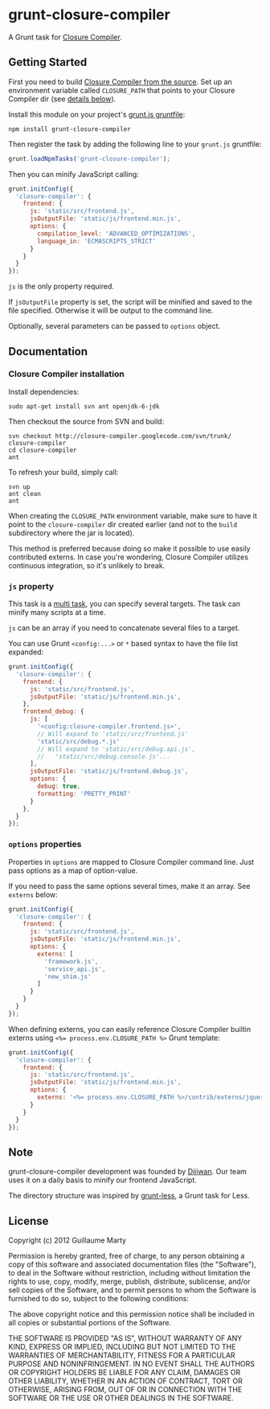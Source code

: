 # grunt-closure-compiler

A Grunt task for [Closure Compiler](https://developers.google.com/closure/compiler/).

## Getting Started

First you need to build [Closure Compiler from the source](http://code.google.com/p/closure-compiler/). Set up an environment variable called `CLOSURE_PATH` that points to your Closure Compiler dir (see [details below](#closure-compiler-installation)).

Install this module on your project's [grunt.js gruntfile](https://github.com/cowboy/grunt/blob/master/docs/getting_started.md):
```
npm install grunt-closure-compiler
```

Then register the task by adding the following line to your `grunt.js` gruntfile:
```javascript
grunt.loadNpmTasks('grunt-closure-compiler');
```

Then you can minify JavaScript calling:
```javascript
grunt.initConfig({
  'closure-compiler': {
    frontend: {
      js: 'static/src/frontend.js',
      jsOutputFile: 'static/js/frontend.min.js',
      options: {
        compilation_level: 'ADVANCED_OPTIMIZATIONS',
        language_in: 'ECMASCRIPT5_STRICT'
      }
    }
  }
});
```

`js` is the only property required.

If `jsOutputFile` property is set, the script will be minified and saved to the file specified. Otherwise it will be output to the command line.

Optionally, several parameters can be passed to `options` object.

## Documentation

### Closure Compiler installation

Install dependencies:
```
sudo apt-get install svn ant openjdk-6-jdk
```

Then checkout the source from SVN and build:
```
svn checkout http://closure-compiler.googlecode.com/svn/trunk/ closure-compiler
cd closure-compiler
ant
```

To refresh your build, simply call:
```
svn up
ant clean
ant
```

When creating the `CLOSURE_PATH` environment variable, make sure to have it point to the `closure-compiler` dir created earlier (and not to the `build` subdirectory where the jar is located).

This method is preferred because doing so make it possible to use easily contributed externs. In case you're wondering, Closure Compiler utilizes continuous integration, so it's unlikely to break.

### `js` property

This task is a [multi task](https://github.com/cowboy/grunt/blob/master/docs/types_of_tasks.md), you can specify several targets. The task can minify many scripts at a time.

`js` can be an array if you need to concatenate several files to a target.

You can use Grunt `<config:...>` or `*` based syntax to have the file list expanded:
```javascript
grunt.initConfig({
  'closure-compiler': {
    frontend: {
      js: 'static/src/frontend.js',
      jsOutputFile: 'static/js/frontend.min.js',
    },
    frontend_debug: {
      js: [
        '<config:closure-compiler.frontend.js>',
        // Will expand to 'static/src/frontend.js'
        'static/src/debug.*.js'
        // Will expand to 'static/src/debug.api.js',
        //   'static/src/debug.console.js'...
      ],
      jsOutputFile: 'static/js/frontend.debug.js',
      options: {
        debug: true,
        formatting: 'PRETTY_PRINT'
      }
    },
  }
});
```

### `options` properties

Properties in `options` are mapped to Closure Compiler command line. Just pass options as a map of option-value.

If you need to pass the same options several times, make it an array. See `externs` below:
```javascript
grunt.initConfig({
  'closure-compiler': {
    frontend: {
      js: 'static/src/frontend.js',
      jsOutputFile: 'static/js/frontend.min.js',
      options: {
        externs: [
          'framework.js',
          'service_api.js',
          'new_shim.js'
        ]
      }
    }
  }
});
```

When defining externs, you can easily reference Closure Compiler builtin externs using `<%= process.env.CLOSURE_PATH %>` Grunt template:
```javascript
grunt.initConfig({
  'closure-compiler': {
    frontend: {
      js: 'static/src/frontend.js',
      jsOutputFile: 'static/js/frontend.min.js',
      options: {
        externs: '<%= process.env.CLOSURE_PATH %>/contrib/externs/jquery-1.7.js'
      }
    }
  }
});
```

## Note

grunt-closure-compiler development was founded by [Dijiwan](http://www.dijiwan.com/). Our team uses it on a daily basis to minify our frontend JavaScript.

The directory structure was inspired by [grunt-less](https://github.com/jharding/grunt-less), a Grunt task for Less.

## License

Copyright (c) 2012 Guillaume Marty

Permission is hereby granted, free of charge, to any person
obtaining a copy of this software and associated documentation
files (the "Software"), to deal in the Software without
restriction, including without limitation the rights to use,
copy, modify, merge, publish, distribute, sublicense, and/or sell
copies of the Software, and to permit persons to whom the
Software is furnished to do so, subject to the following
conditions:

The above copyright notice and this permission notice shall be
included in all copies or substantial portions of the Software.

THE SOFTWARE IS PROVIDED "AS IS", WITHOUT WARRANTY OF ANY KIND,
EXPRESS OR IMPLIED, INCLUDING BUT NOT LIMITED TO THE WARRANTIES
OF MERCHANTABILITY, FITNESS FOR A PARTICULAR PURPOSE AND
NONINFRINGEMENT. IN NO EVENT SHALL THE AUTHORS OR COPYRIGHT
HOLDERS BE LIABLE FOR ANY CLAIM, DAMAGES OR OTHER LIABILITY,
WHETHER IN AN ACTION OF CONTRACT, TORT OR OTHERWISE, ARISING
FROM, OUT OF OR IN CONNECTION WITH THE SOFTWARE OR THE USE OR
OTHER DEALINGS IN THE SOFTWARE.
